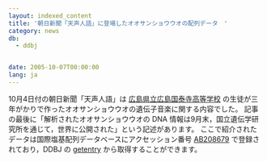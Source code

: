 ```yaml
---
layout: indexed_content
title: '朝日新聞「天声人語」に登場したオオサンショウウオの配列データ　'
category: news
db:
  - ddbj


date: 2005-10-07T00:00:00
lang: ja
---
```


10月4日付の朝日新聞「天声人語」は <a href="http://www.kokutaiji-h.hiroshima-c.ed.jp/">広島県立広島国泰寺高等学校</a> の生徒が三年がかりで作ったオオサンショウウオの遺伝子音楽に関する内容でした。 記事の最後に「解析されたオオサンショウウオの DNA 情報は9月末，国立遺伝学研究所を通じて，世界に公開された」という記述があります。 ここで紹介されたデータは国際塩基配列データベースにアクセッション番号 <a href="http://getentry.ddbj.nig.ac.jp/getentry/na/AB208678/?filetype=html&gt;AB208678&lt;/a&gt;%20%E3%81%A8%20&lt;a%20href=" http:="">AB208679</a> で登録されており，DDBJ の <a href="http://getentry.ddbj.nig.ac.jp/top-j.html">getentry</a> から取得することができます。
